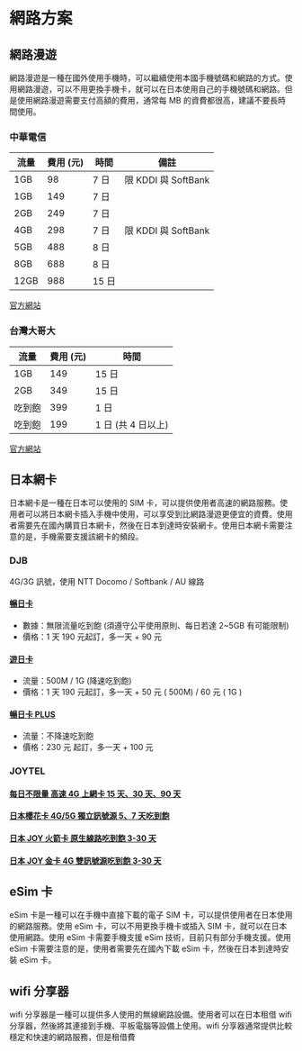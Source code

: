 # 網路方案

## 網路漫遊

網路漫遊是一種在國外使用手機時，可以繼續使用本國手機號碼和網路的方式。使用網路漫遊，可以不用更換手機卡，就可以在日本使用自己的手機號碼和網路。但是使用網路漫遊需要支付高額的費用，通常每 MB 的資費都很高，建議不要長時間使用。

### 中華電信

| 流量 | 費用 (元) | 時間  | 備註                |
| ---- | --------- | ----- | ------------------- |
| 1GB  | 98        | 7 日  | 限 KDDI 與 SoftBank |
| 1GB  | 149       | 7 日  |                     |
| 2GB  | 249       | 7 日  |                     |
| 4GB  | 298       | 7 日  | 限 KDDI 與 SoftBank |
| 5GB  | 488       | 8 日  |                     |
| 8GB  | 688       | 8 日  |                     |
| 12GB | 988       | 15 日 |                     |

[官方網站](https://www.cht.com.tw/home/campaign/roaming/jk.html)

### 台灣大哥大

| 流量   | 費用 (元) | 時間               |
| ------ | --------- | ------------------ |
| 1GB    | 149       | 15 日              |
| 2GB    | 349       | 15 日              |
| 吃到飽 | 399       | 1 日               |
| 吃到飽 | 199       | 1 日 (共 4 日以上) |

[官方網站](https://www.cht.com.tw/home/campaign/roaming/jk.html)

## 日本網卡

日本網卡是一種在日本可以使用的 SIM 卡，可以提供使用者高速的網路服務。使用者可以將日本網卡插入手機中使用，可以享受到比網路漫遊更便宜的資費。使用者需要先在國內購買日本網卡，然後在日本到達時安裝網卡。使用日本網卡需要注意的是，手機需要支援該網卡的頻段。

### DJB

4G/3G 訊號，使用 NTT Docomo / Softbank / AU 線路

#### [暢日卡](https://djbcard.com/product/daijobu/)

- 數據：無限流量吃到飽 (須遵守公平使用原則、每日若達 2~5GB 有可能限制)
- 價格：1 天 190 元起訂，多一天 + 90 元

#### [遊日卡](https://djbcard.com/product/daijobu_jpcard/)

- 流量：500M / 1G (降速吃到飽)
- 價格：1 天 190 元起訂，多一天 + 50 元 ( 500M) / 60 元 ( 1G )

#### [暢日卡 PLUS](https://djbcard.com/product/daijobu_jpcard/)

- 流量：不降速吃到飽
- 價格：230 元 起訂，多一天 + 100 元

### JOYTEL

#### [每日不限量 高速 4G 上網卡 15 天、30 天、90 天](https://www.joytel-tw.com/products/japansim)

#### [日本櫻花卡 4G/5G 獨立訊號源 5、7 天吃到飽](https://www.joytel-tw.com/products/japancard-sakura)

#### [日本 JOY 火箭卡 原生線路吃到飽 3-30 天](https://www.joytel-tw.com/products/jpsim)

#### [日本 JOY 金卡 4G 雙訊號源吃到飽 3-30 天](https://www.joytel-tw.com/products/japancard-8)

## eSim 卡

eSim 卡是一種可以在手機中直接下載的電子 SIM 卡，可以提供使用者在日本使用的網路服務。使用 eSim 卡，可以不用更換手機卡或插入 SIM 卡，就可以在日本使用網路。使用 eSim 卡需要手機支援 eSim 技術，目前只有部分手機支援。使用 eSim 卡需要注意的是，使用者需要先在國內下載 eSim 卡，然後在日本到達時安裝 eSim 卡。

## wifi 分享器

wifi 分享器是一種可以提供多人使用的無線網路設備。使用者可以在日本租借 wifi 分享器，然後將其連接到手機、平板電腦等設備上使用。wifi 分享器通常提供比較穩定和快速的網路服務，但是租借費
